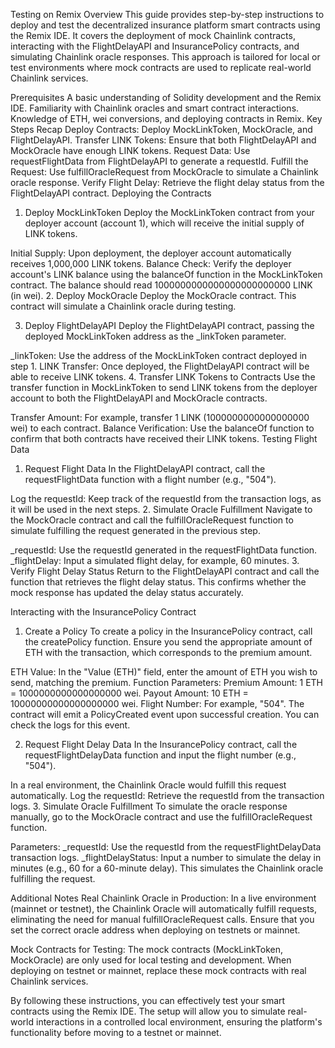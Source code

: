 
Testing on Remix
Overview
This guide provides step-by-step instructions to deploy and test the decentralized insurance platform smart contracts using the Remix IDE. It covers the deployment of mock Chainlink contracts, interacting with the FlightDelayAPI and InsurancePolicy contracts, and simulating Chainlink oracle responses. This approach is tailored for local or test environments where mock contracts are used to replicate real-world Chainlink services.

Prerequisites
A basic understanding of Solidity development and the Remix IDE.
Familiarity with Chainlink oracles and smart contract interactions.
Knowledge of ETH, wei conversions, and deploying contracts in Remix.
Key Steps Recap
Deploy Contracts: Deploy MockLinkToken, MockOracle, and FlightDelayAPI.
Transfer LINK Tokens: Ensure that both FlightDelayAPI and MockOracle have enough LINK tokens.
Request Data: Use requestFlightData from FlightDelayAPI to generate a requestId.
Fulfill the Request: Use fulfillOracleRequest from MockOracle to simulate a Chainlink oracle response.
Verify Flight Delay: Retrieve the flight delay status from the FlightDelayAPI contract.
Deploying the Contracts
1. Deploy MockLinkToken
Deploy the MockLinkToken contract from your deployer account (account 1), which will receive the initial supply of LINK tokens.

Initial Supply: Upon deployment, the deployer account automatically receives 1,000,000 LINK tokens.
Balance Check: Verify the deployer account's LINK balance using the balanceOf function in the MockLinkToken contract. The balance should read 1000000000000000000000000 LINK (in wei).
2. Deploy MockOracle
Deploy the MockOracle contract. This contract will simulate a Chainlink oracle during testing.

3. Deploy FlightDelayAPI
Deploy the FlightDelayAPI contract, passing the deployed MockLinkToken address as the _linkToken parameter.

_linkToken: Use the address of the MockLinkToken contract deployed in step 1.
LINK Transfer: Once deployed, the FlightDelayAPI contract will be able to receive LINK tokens.
4. Transfer LINK Tokens to Contracts
Use the transfer function in MockLinkToken to send LINK tokens from the deployer account to both the FlightDelayAPI and MockOracle contracts.

Transfer Amount: For example, transfer 1 LINK (1000000000000000000 wei) to each contract.
Balance Verification: Use the balanceOf function to confirm that both contracts have received their LINK tokens.
Testing Flight Data
1. Request Flight Data
In the FlightDelayAPI contract, call the requestFlightData function with a flight number (e.g., "504").

Log the requestId: Keep track of the requestId from the transaction logs, as it will be used in the next steps.
2. Simulate Oracle Fulfillment
Navigate to the MockOracle contract and call the fulfillOracleRequest function to simulate fulfilling the request generated in the previous step.

_requestId: Use the requestId generated in the requestFlightData function.
_flightDelay: Input a simulated flight delay, for example, 60 minutes.
3. Verify Flight Delay Status
Return to the FlightDelayAPI contract and call the function that retrieves the flight delay status. This confirms whether the mock response has updated the delay status accurately.

Interacting with the InsurancePolicy Contract
1. Create a Policy
To create a policy in the InsurancePolicy contract, call the createPolicy function. Ensure you send the appropriate amount of ETH with the transaction, which corresponds to the premium amount.

ETH Value: In the "Value (ETH)" field, enter the amount of ETH you wish to send, matching the premium.
Function Parameters:
Premium Amount: 1 ETH = 1000000000000000000 wei.
Payout Amount: 10 ETH = 10000000000000000000 wei.
Flight Number: For example, "504".
The contract will emit a PolicyCreated event upon successful creation. You can check the logs for this event.

2. Request Flight Delay Data
In the InsurancePolicy contract, call the requestFlightDelayData function and input the flight number (e.g., "504").

In a real environment, the Chainlink Oracle would fulfill this request automatically.
Log the requestId: Retrieve the requestId from the transaction logs.
3. Simulate Oracle Fulfillment
To simulate the oracle response manually, go to the MockOracle contract and use the fulfillOracleRequest function.

Parameters:
_requestId: Use the requestId from the requestFlightDelayData transaction logs.
_flightDelayStatus: Input a number to simulate the delay in minutes (e.g., 60 for a 60-minute delay).
This simulates the Chainlink oracle fulfilling the request.

Additional Notes
Real Chainlink Oracle in Production: In a live environment (mainnet or testnet), the Chainlink Oracle will automatically fulfill requests, eliminating the need for manual fulfillOracleRequest calls. Ensure that you set the correct oracle address when deploying on testnets or mainnet.

Mock Contracts for Testing: The mock contracts (MockLinkToken, MockOracle) are only used for local testing and development. When deploying on testnet or mainnet, replace these mock contracts with real Chainlink services.

By following these instructions, you can effectively test your smart contracts using the Remix IDE. The setup will allow you to simulate real-world interactions in a controlled local environment, ensuring the platform's functionality before moving to a testnet or mainnet.

